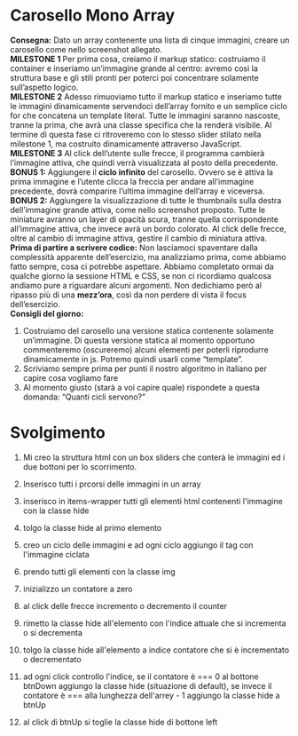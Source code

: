 Carosello Mono Array
===
**Consegna:**
Dato un array contenente una lista di cinque immagini, creare un carosello come nello screenshot allegato.<br>
**MILESTONE 1**
Per prima cosa, creiamo il markup statico: costruiamo il container e inseriamo un’immagine grande al centro: avremo così la struttura base e gli stili pronti per poterci poi concentrare solamente sull’aspetto logico.<br>
**MILESTONE 2**
Adesso rimuoviamo tutto il markup statico e inseriamo tutte le immagini dinamicamente servendoci dell’array fornito e un semplice ciclo for che concatena un template literal.
Tutte le immagini saranno nascoste, tranne la prima, che avrà una classe specifica che la renderà visibile.
Al termine di questa fase ci ritroveremo con lo stesso slider stilato nella milestone 1, ma costruito dinamicamente attraverso JavaScript.<br>
**MILESTONE 3**
Al click dell’utente sulle frecce, il programma cambierà l’immagine attiva, che quindi verrà visualizzata al posto della precedente.<br>
**BONUS 1:**
Aggiungere il **ciclo infinito** del carosello. Ovvero se è attiva la prima immagine e l’utente clicca la freccia per andare all’immagine precedente, dovrà comparire l’ultima immagine dell’array e viceversa.<br>
**BONUS 2:**
Aggiungere la visualizzazione di tutte le thumbnails sulla destra dell’immagine grande attiva, come nello screenshot proposto. Tutte le miniature avranno un layer di opacità scura, tranne quella corrispondente all’immagine attiva, che invece avrà un bordo colorato.
Al click delle frecce, oltre al cambio di immagine attiva, gestire il cambio di miniatura attiva.<br>
**Prima di partire a scrivere codice:**
Non lasciamoci spaventare dalla complessità apparente dell’esercizio, ma analizziamo prima, come abbiamo fatto sempre, cosa ci potrebbe aspettare. Abbiamo completato ormai da qualche giorno la sessione HTML e CSS, se non ci ricordiamo qualcosa andiamo pure a riguardare alcuni argomenti. Non dedichiamo però al ripasso più di una **mezz’ora**, così da non perdere di vista il focus dell’esercizio.<br>
**Consigli del giorno:**
1. Costruiamo del carosello una versione statica contenente solamente un’immagine. Di questa versione statica al momento opportuno commenteremo (oscureremo) alcuni elementi per poterli riprodurre dinamicamente in js. Potremo quindi usarli come “template”.
2. Scriviamo sempre prima per punti il nostro algoritmo in italiano per capire cosa vogliamo fare
3. Al momento giusto (starà a voi capire quale) rispondete a questa domanda: “Quanti cicli servono?”
# Svolgimento

1. Mi creo la struttura html con un box sliders che conterà le immagini ed i due bottoni per lo scorrimento.
2. Inserisco tutti i prcorsi delle immagini in un array
3. inserisco in items-wrapper tutti gli elementi html contenenti l'immagine con la classe hide
4. tolgo la classe hide al primo elemento
5. creo un ciclo delle immagini e ad ogni ciclo aggiungo il tag con l'immagine ciclata 
6. prendo tutti gli elementi con la classe img
7. inizializzo un contatore a zero
8. al click delle frecce incremento o decremento il counter
7. rimetto la classe hide all'elemento con l'indice attuale che si incrementa o si decrementa
8. tolgo la classe hide all'elemento a indice contatore che si è incrementato o decrementato
9. ad ogni click controllo l'indice, se il contatore è === 0 al bottone btnDown aggiungo la classe hide (situazione di default), se invece il contatore è === alla lunghezza dell'arrey - 1 aggiungo la classe hide a btnUp

10. al click di btnUp si toglie la classe hide di bottone left
